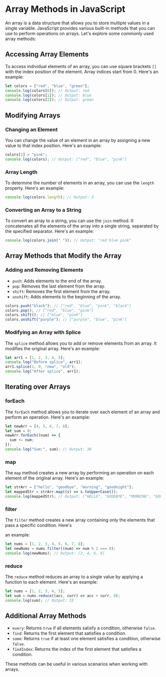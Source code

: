
# Array Methods in JavaScript

An array is a data structure that allows you to store multiple values in a single variable. JavaScript provides various built-in methods that you can use to perform operations on arrays. Let's explore some commonly used array methods:

## Accessing Array Elements

To access individual elements of an array, you can use square brackets `[]` with the index position of the element. Array indices start from 0. Here's an example:

```javascript
let colors = ["red", "blue", "green"];
console.log(colors[0]); // Output: red
console.log(colors[1]); // Output: blue
console.log(colors[2]); // Output: green
```

## Modifying Arrays

### Changing an Element

You can change the value of an element in an array by assigning a new value to that index position. Here's an example:

```javascript
colors[2] = "pink";
console.log(colors); // Output: ["red", "blue", "pink"]
```

### Array Length

To determine the number of elements in an array, you can use the `length` property. Here's an example:

```javascript
console.log(colors.length); // Output: 3
```

### Converting an Array to a String

To convert an array to a string, you can use the `join` method. It concatenates all the elements of the array into a single string, separated by the specified separator. Here's an example:

```javascript
console.log(colors.join(" ")); // Output: "red blue pink"
```

## Array Methods that Modify the Array

### Adding and Removing Elements

- `push`: Adds elements to the end of the array.
- `pop`: Removes the last element from the array.
- `shift`: Removes the first element from the array.
- `unshift`: Adds elements to the beginning of the array.

```javascript
colors.push("black"); // ["red", "blue", "pink", "black"]
colors.pop(); // ["red", "blue", "pink"]
colors.shift(); // ["blue", "pink"]
colors.unshift("purple"); // ["purple", "blue", "pink"]
```

### Modifying an Array with Splice

The `splice` method allows you to add or remove elements from an array. It modifies the original array. Here's an example:

```javascript
let arr1 = [1, 2, 3, 4, 5];
console.log("Before splice", arr1);
arr1.splice(1, 0, "new", "old");
console.log("After splice", arr1);
```

## Iterating over Arrays

### forEach

The `forEach` method allows you to iterate over each element of an array and perform an operation. Here's an example:

```javascript
let newArr = [4, 5, 6, 7, 8];
let sum = 0;
newArr.forEach((num) => {
  sum += num;
});
console.log("Sum:", sum); // Output: 30
```

### map

The `map` method creates a new array by performing an operation on each element of the original array. Here's an example:

```javascript
let strArr = ["hello", "goodbye", "morning", "goodnight"];
let mappedStr = strArr.map((s) => s.toUpperCase());
console.log(mappedStr); // Output: ["HELLO", "GOODBYE", "MORNING", "GOODNIGHT"]
```

### filter

The `filter` method creates a new array containing only the elements that pass a specific condition. Here's

 an example:

```javascript
let nums = [1, 2, 3, 4, 5, 6, 7, 8];
let newNums = nums.filter((num) => num % 2 === 0);
console.log(newNums); // Output: [2, 4, 6, 8]
```

### reduce

The `reduce` method reduces an array to a single value by applying a function to each element. Here's an example:

```javascript
let nums = [1, 2, 3, 4, 5];
let sum = nums.reduce((acc, curr) => acc + curr, 0);
console.log(sum); // Output: 15
```

## Additional Array Methods

- `every`: Returns `true` if all elements satisfy a condition, otherwise `false`.
- `find`: Returns the first element that satisfies a condition.
- `some`: Returns `true` if at least one element satisfies a condition, otherwise `false`.
- `findIndex`: Returns the index of the first element that satisfies a condition.

These methods can be useful in various scenarios when working with arrays.
 